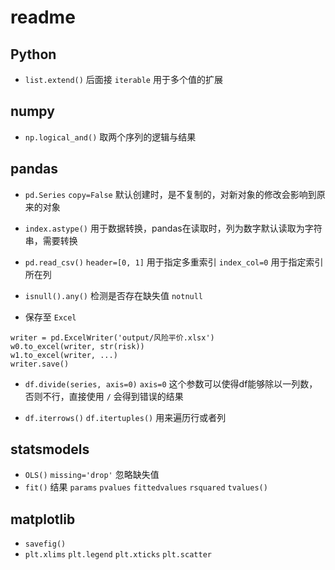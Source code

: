 # readme

## Python
+ `list.extend()` 后面接 `iterable` 用于多个值的扩展

## numpy
+ `np.logical_and()` 取两个序列的逻辑与结果 

## pandas
+ `pd.Series`
  `copy=False` 默认创建时，是不复制的，对新对象的修改会影响到原来的对象

+ `index.astype()` 用于数据转换，pandas在读取时，列为数字默认读取为字符串，需要转换

+ `pd.read_csv()`
  `header=[0, 1]` 用于指定多重索引
  `index_col=0` 用于指定索引所在列

+ `isnull().any()` 检测是否存在缺失值
  `notnull`

+ 保存至 `Excel`
```
writer = pd.ExcelWriter('output/风险平价.xlsx')
w0.to_excel(writer, str(risk))
w1.to_excel(writer, ...)
writer.save()
```

+ `df.divide(series, axis=0)`
  `axis=0` 这个参数可以使得df能够除以一列数，否则不行，直接使用 `/` 会得到错误的结果

+ `df.iterrows()`
  `df.itertuples()` 用来遍历行或者列

## statsmodels
+ `OLS()`
  `missing='drop'` 忽略缺失值
+ `fit()` 结果
  `params`
  `pvalues`
  `fittedvalues`
  `rsquared`
  `tvalues()`

## matplotlib
+ `savefig()`
+ `plt.xlims`
  `plt.legend`
  `plt.xticks`
  `plt.scatter`
